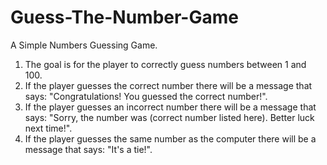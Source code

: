 # Guess-The-Number-Game
A Simple Numbers Guessing Game.
1. The goal is for the player to correctly guess numbers between 1 and 100.
2. If the player guesses the correct number there will be a message that says: "Congratulations! You guessed the correct number!".
3. If the player guesses an incorrect number there will be a message that says: "Sorry, the number was (correct number listed here). Better luck next time!".
4. If the player guesses the same number as the computer there will be a message that says: "It's a tie!". 

